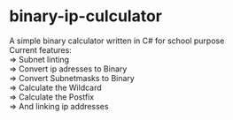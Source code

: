 # binary-ip-culculator
A simple binary calculator written in C# for school purpose <br>
Current features: <br>
=> Subnet linting <br>
=> Convert ip adresses to Binary <br>
=> Convert Subnetmasks to Binary <br>
=> Calculate the Wildcard <br>
=> Calculate the Postfix <br>
=> And linking ip addresses <br>
